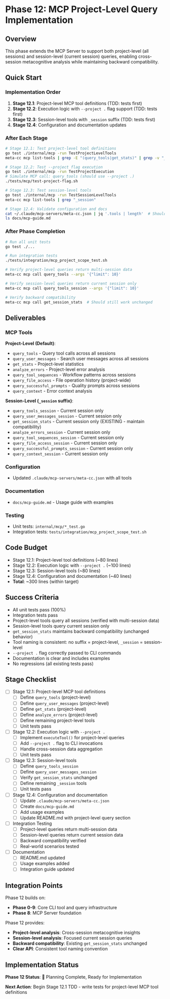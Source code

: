 # Phase 12: MCP Project-Level Query Implementation

## Overview

This phase extends the MCP Server to support both project-level (all sessions) and session-level (current session) queries, enabling cross-session metacognitive analysis while maintaining backward compatibility.

## Quick Start

### Implementation Order

1. **Stage 12.1**: Project-level MCP tool definitions (TDD: tests first)
2. **Stage 12.2**: Execution logic with `--project .` flag support (TDD: tests first)
3. **Stage 12.3**: Session-level tools with `_session` suffix (TDD: tests first)
4. **Stage 12.4**: Configuration and documentation updates

### After Each Stage

```bash
# Stage 12.1: Test project-level tool definitions
go test ./internal/mcp -run TestProjectLevelTools
meta-cc mcp list-tools | grep -E "(query_tools|get_stats)" | grep -v "_session"

# Stage 12.2: Test --project flag execution
go test ./internal/mcp -run TestProjectExecution
# Simulate MCP call: query_tools (should use --project .)
./tests/mcp/test-project-flag.sh

# Stage 12.3: Test session-level tools
go test ./internal/mcp -run TestSessionLevelTools
meta-cc mcp list-tools | grep "_session"

# Stage 12.4: Validate configuration and docs
cat ~/.claude/mcp-servers/meta-cc.json | jq '.tools | length'  # Should show all tools
ls docs/mcp-guide.md
```

### After Phase Completion

```bash
# Run all unit tests
go test ./...

# Run integration tests
./tests/integration/mcp_project_scope_test.sh

# Verify project-level queries return multi-session data
meta-cc mcp call query_tools --args '{"limit": 10}'

# Verify session-level queries return current session only
meta-cc mcp call query_tools_session --args '{"limit": 10}'

# Verify backward compatibility
meta-cc mcp call get_session_stats  # Should still work unchanged
```

## Deliverables

### MCP Tools

**Project-Level (Default)**:
- `query_tools` - Query tool calls across all sessions
- `query_user_messages` - Search user messages across all sessions
- `get_stats` - Project-level statistics
- `analyze_errors` - Project-level error analysis
- `query_tool_sequences` - Workflow patterns across sessions
- `query_file_access` - File operation history (project-wide)
- `query_successful_prompts` - Quality prompts across sessions
- `query_context` - Error context analysis

**Session-Level (`_session` suffix)**:
- `query_tools_session` - Current session only
- `query_user_messages_session` - Current session only
- `get_session_stats` - Current session only (EXISTING - maintain compatibility)
- `analyze_errors_session` - Current session only
- `query_tool_sequences_session` - Current session only
- `query_file_access_session` - Current session only
- `query_successful_prompts_session` - Current session only
- `query_context_session` - Current session only

### Configuration

- Updated `.claude/mcp-servers/meta-cc.json` with all tools

### Documentation

- `docs/mcp-guide.md` - Usage guide with examples

### Testing

- Unit tests: `internal/mcp/*_test.go`
- Integration tests: `tests/integration/mcp_project_scope_test.sh`

## Code Budget

- Stage 12.1: Project-level tool definitions (~80 lines)
- Stage 12.2: Execution logic with `--project .` (~100 lines)
- Stage 12.3: Session-level tools (~80 lines)
- Stage 12.4: Configuration and documentation (~40 lines)
- **Total**: ~300 lines (within target)

## Success Criteria

- All unit tests pass (100%)
- Integration tests pass
- Project-level tools query all sessions (verified with multi-session data)
- Session-level tools query current session only
- `get_session_stats` maintains backward compatibility (unchanged behavior)
- Tool naming is consistent: no suffix = project-level, `_session` = session-level
- `--project .` flag correctly passed to CLI commands
- Documentation is clear and includes examples
- No regressions (all existing tests pass)

## Stage Checklist

- [ ] Stage 12.1: Project-level MCP tool definitions
  - [ ] Define `query_tools` (project-level)
  - [ ] Define `query_user_messages` (project-level)
  - [ ] Define `get_stats` (project-level)
  - [ ] Define `analyze_errors` (project-level)
  - [ ] Define remaining project-level tools
  - [ ] Unit tests pass

- [ ] Stage 12.2: Execution logic with `--project .`
  - [ ] Implement `executeTool()` for project-level queries
  - [ ] Add `--project .` flag to CLI invocations
  - [ ] Handle cross-session data aggregation
  - [ ] Unit tests pass

- [ ] Stage 12.3: Session-level tools
  - [ ] Define `query_tools_session`
  - [ ] Define `query_user_messages_session`
  - [ ] Verify `get_session_stats` unchanged
  - [ ] Define remaining `_session` tools
  - [ ] Unit tests pass

- [ ] Stage 12.4: Configuration and documentation
  - [ ] Update `.claude/mcp-servers/meta-cc.json`
  - [ ] Create `docs/mcp-guide.md`
  - [ ] Add usage examples
  - [ ] Update README.md with project-level query section

- [ ] Integration Testing
  - [ ] Project-level queries return multi-session data
  - [ ] Session-level queries return current session data
  - [ ] Backward compatibility verified
  - [ ] Real-world scenarios tested

- [ ] Documentation
  - [ ] README.md updated
  - [ ] Usage examples added
  - [ ] Integration guide updated

## Integration Points

Phase 12 builds on:
- **Phase 0-9**: Core CLI tool and query infrastructure
- **Phase 8**: MCP Server foundation

Phase 12 provides:
- **Project-level analysis**: Cross-session metacognitive insights
- **Session-level analysis**: Focused current session queries
- **Backward compatibility**: Existing `get_session_stats` unchanged
- **Clear API**: Consistent tool naming convention

## Implementation Status

**Phase 12 Status**: 📝 Planning Complete, Ready for Implementation

**Next Action**: Begin Stage 12.1 TDD - write tests for project-level MCP tool definitions
